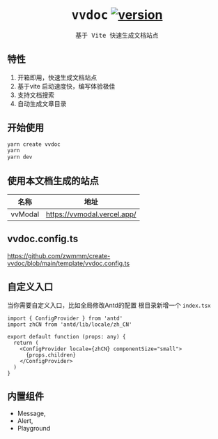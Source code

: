 <h1 align='center'>
  <samp>vvdoc</samp>
  <a href='https://www.npmjs.com/package/vvdoc'>
    <img src='https://img.shields.io/npm/v/vvdoc?color=333&labelColor=555&style=flat-square' alt='version'/>
  </a>
</h1>

<p align='center'>
  <samp>基于 Vite 快速生成文档站点</samp>
<br>

## 特性

1. 开箱即用，快速生成文档站点
2. 基于vite 启动速度快，编写体验极佳
3. 支持文档搜索
4. 自动生成文章目录

## 开始使用

```bash
yarn create vvdoc
yarn
yarn dev
```

## 使用本文档生成的站点

| 名称      | 地址                          |
|---------|-----------------------------|
| vvModal | https://vvmodal.vercel.app/ |

## vvdoc.config.ts

https://github.com/zwmmm/create-vvdoc/blob/main/template/vvdoc.config.ts

## 自定义入口

当你需要自定义入口，比如全局修改Antd的配置
根目录新增一个 `index.tsx`

```tsx
import { ConfigProvider } from 'antd'
import zhCN from 'antd/lib/locale/zh_CN'

export default function (props: any) {
  return (
    <ConfigProvider locale={zhCN} componentSize="small">
      {props.children}
    </ConfigProvider>
  )
}
```

## 内置组件

- Message,
- Alert,
- Playground